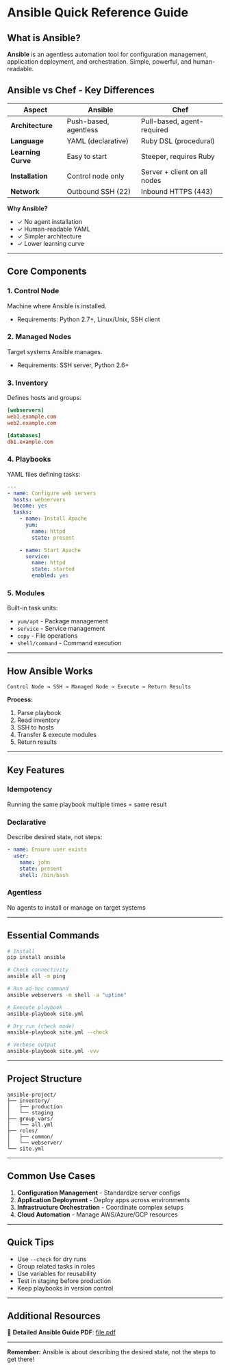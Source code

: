# Ansible Quick Reference Guide

## What is Ansible?

**Ansible** is an agentless automation tool for configuration management, application deployment, and orchestration. Simple, powerful, and human-readable.

## Ansible vs Chef - Key Differences

| Aspect             | Ansible               | Chef                         |
| ------------------ | --------------------- | ---------------------------- |
| **Architecture**   | Push-based, agentless | Pull-based, agent-required   |
| **Language**       | YAML (declarative)    | Ruby DSL (procedural)        |
| **Learning Curve** | Easy to start         | Steeper, requires Ruby       |
| **Installation**   | Control node only     | Server + client on all nodes |
| **Network**        | Outbound SSH (22)     | Inbound HTTPS (443)          |

**Why Ansible?**

- ✓ No agent installation
- ✓ Human-readable YAML
- ✓ Simpler architecture
- ✓ Lower learning curve

---

## Core Components

### 1. Control Node

Machine where Ansible is installed.

- Requirements: Python 2.7+, Linux/Unix, SSH client

### 2. Managed Nodes

Target systems Ansible manages.

- Requirements: SSH server, Python 2.6+

### 3. Inventory

Defines hosts and groups:

```ini
[webservers]
web1.example.com
web2.example.com

[databases]
db1.example.com
```

### 4. Playbooks

YAML files defining tasks:

```yaml
---
- name: Configure web servers
  hosts: webservers
  become: yes
  tasks:
    - name: Install Apache
      yum:
        name: httpd
        state: present

    - name: Start Apache
      service:
        name: httpd
        state: started
        enabled: yes
```

### 5. Modules

Built-in task units:

- `yum/apt` - Package management
- `service` - Service management
- `copy` - File operations
- `shell/command` - Command execution

---

## How Ansible Works

```
Control Node → SSH → Managed Node → Execute → Return Results
```

**Process:**

1. Parse playbook
2. Read inventory
3. SSH to hosts
4. Transfer & execute modules
5. Return results

---

## Key Features

### Idempotency

Running the same playbook multiple times = same result

### Declarative

Describe desired state, not steps:

```yaml
- name: Ensure user exists
  user:
    name: john
    state: present
    shell: /bin/bash
```

### Agentless

No agents to install or manage on target systems

---

## Essential Commands

```bash
# Install
pip install ansible

# Check connectivity
ansible all -m ping

# Run ad-hoc command
ansible webservers -m shell -a "uptime"

# Execute playbook
ansible-playbook site.yml

# Dry run (check mode)
ansible-playbook site.yml --check

# Verbose output
ansible-playbook site.yml -vvv
```

---

## Project Structure

```
ansible-project/
├── inventory/
│   ├── production
│   └── staging
├── group_vars/
│   └── all.yml
├── roles/
│   ├── common/
│   └── webserver/
└── site.yml
```

---

## Common Use Cases

1. **Configuration Management** - Standardize server configs
2. **Application Deployment** - Deploy apps across environments
3. **Infrastructure Orchestration** - Coordinate complex setups
4. **Cloud Automation** - Manage AWS/Azure/GCP resources

---

## Quick Tips

- Use `--check` for dry runs
- Group related tasks in roles
- Use variables for reusability
- Test in staging before production
- Keep playbooks in version control

---

## Additional Resources

📄 **Detailed Ansible Guide PDF**: [file.pdf](https://github.com/user-attachments/files/22088485/file.pdf)

---

**Remember:** Ansible is about describing the desired state, not the steps to get there!
